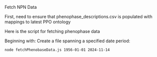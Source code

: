 Fetch NPN Data

First, need to ensure that phenophase_descriptions.csv is populated with mappings to 
latest PPO ontology

Here is the script for fetching phenophase data

Beginning with: 
Create a file spanning a specified date period:
```
node fetchPhenobaseData.js 1956-01-01 2024-11-14
```


